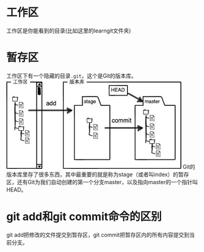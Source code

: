# 工作区
工作区是你能看到的目录(比如这里的learngit文件夹)

# 暂存区
工作区下有一个隐藏的目录`.git`，这个是Git的版本库。
![](images/2023-12-31-09-15-44.png)
Git的版本库里存了很多东西，其中最重要的就是称为stage（或者叫index）的暂存区，还有Git为我们自动创建的第一个分支master，以及指向master的一个指针叫HEAD。

# git add和git commit命令的区别
git add把修改的文件提交到暂存区，git commit把暂存区内的所有内容提交到当前分支。